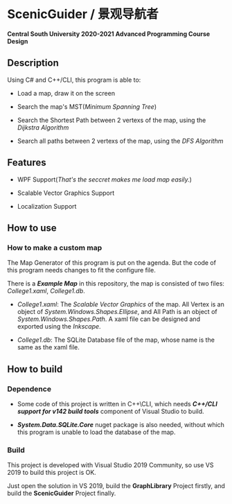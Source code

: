 # ScenicGuider / 景观导航者

**Central South University 2020-2021 Advanced Programming Course Design**

## Description

Using C# and C++/CLI, this program is able to:

* Load a map, draw it on the screen

* Search the map's MST(*Minimum Spanning Tree*)

* Search the Shortest Path between 2 vertexs of the map, using the *Dijkstra Algorithm*

* Search all paths between 2 vertexs of the map, using the *DFS Algorithm*

## Features

* WPF Support(*That's the seccret makes me load map easily.*)

* Scalable Vector Graphics Support

* Localization Support

## How to use

### How to make a custom map

The Map Generator of this program is put on the agenda. But the code of this program needs changes to fit the configure file.

There is a ***Example Map*** in this repository, the map is consisted of two files: *College1.xaml*, *College1.db*.

* *College1.xaml*: The *Scalable Vector Graphics* of the map. All Vertex is an object of *System.Windows.Shapes.Ellipse*, and All Path is an object of *System.Windows.Shapes.Path*. A xaml file can be designed and exported using the *Inkscape*.

* *College1.db*: The SQLite Database file of the map, whose name is the same as the xaml file.

## How to build

### Dependence

* Some code of this project is written in C++\CLI, which needs ***C++/CLI support for v142 build tools*** component of Visual Studio to build.

* ***System.Data.SQLite.Core*** nuget package is also needed, without which this program is unable to load the database of the map.

### Build

This project is developed with Visual Studio 2019 Community, so use VS 2019 to build this project is OK. 

Just open the solution in VS 2019, build the **GraphLibrary** Project firstly, and build the **ScenicGuider** Project finally.
